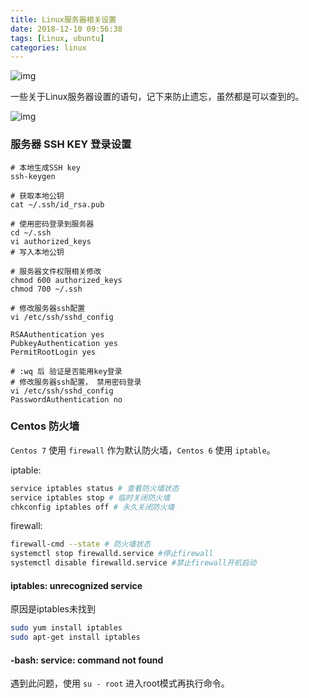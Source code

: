 ```yaml
---
title: Linux服务器相关设置
date: 2018-12-10 09:56:38
tags: [Linux, ubuntu]
categories: linux
---
```


![img](http://web-site-files.ashshen.cc/blog-header-images/nature-22.jpg)

一些关于Linux服务器设置的语句，记下来防止遗忘，虽然都是可以查到的。

<!-- more -->

![img](http://web-site-files.ashshen.cc/blog-header-images/nature-22.jpg)

### 服务器 SSH KEY 登录设置

``` shell
# 本地生成SSH key
ssh-keygen

# 获取本地公钥
cat ~/.ssh/id_rsa.pub

# 使用密码登录到服务器
cd ~/.ssh
vi authorized_keys
# 写入本地公钥

# 服务器文件权限相关修改
chmod 600 authorized_keys
chmod 700 ~/.ssh

# 修改服务器ssh配置
vi /etc/ssh/sshd_config

RSAAuthentication yes
PubkeyAuthentication yes
PermitRootLogin yes

# :wq 后 验证是否能用key登录
# 修改服务器ssh配置， 禁用密码登录
vi /etc/ssh/sshd_config
PasswordAuthentication no

```

### Centos 防火墙

`Centos 7` 使用 `firewall` 作为默认防火墙，`Centos 6` 使用 `iptable`。

iptable:

``` bash
service iptables status # 查看防火墙状态
service iptables stop # 临时关闭防火墙
chkconfig iptables off # 永久关闭防火墙
```

firewall:

``` bash
firewall-cmd --state # 防火墙状态
systemctl stop firewalld.service #停止firewall
systemctl disable firewalld.service #禁止firewall开机启动
```

#### iptables: unrecognized service

原因是iptables未找到

``` bash
sudo yum install iptables
sudo apt-get install iptables
```

#### -bash: service: command not found

遇到此问题，使用 `su - root` 进入root模式再执行命令。